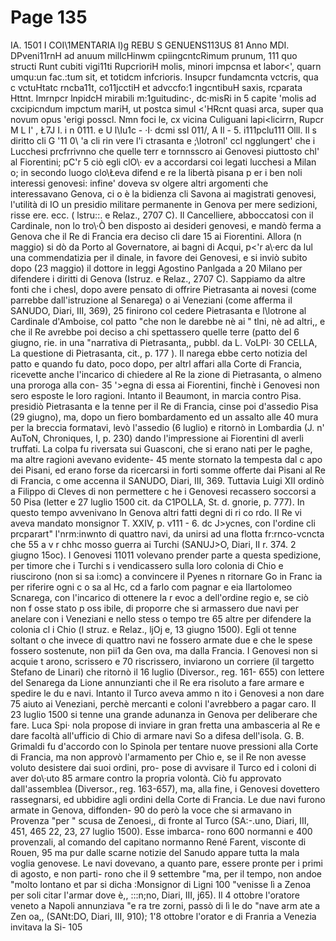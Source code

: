 # Page 135

IA. 1501 I COI\1MENTARIA l)g REBU S GENUENS113US 81 Anno MDI. DPveni11rnH ad anuum millcHinwm cpiingcntcRimum prunum, 111 quo structi Runt cubiti vigi11ti RupcrioriH molis, minori impcnsa et labor<', quarn umqu:un fac.:tum sit, et totidcm infcrioris. Insupcr fundamcnta vctcris, qua c vctuHtatc rncba11t, co11jcctiH et advccfo:1 ingcntibuH saxis, rcparata Httnt. Imrnpcr lnpidcH mirabili m:1guitudinc·, dc·misRi in 5 capite 'molis ad cxcipicndum impctum mariH, ut postca simul <'HRcnt quasi arca, super qua novum opus 'erigi posscl. Nmn foci le, cx vicina Culiguani lapi<licirrn, Rupcr M L I' , Ł7J I. i n 0111. e U l\Iu1c - ·I· dcmi ssl 011/, A Il - 5. i111pclu111 Olll. Il s diritto cli G '11 0\ 'a cli rin vere l'i ctrasanta e ;\lotronl' ccl ngglungert' che i Lucchesi prcfrrivnno che quelle terr e tornnsscro ai Genovesi piuttosto chl' al Fiorentini; pC'r 5 ciò egli clO\· ev a accordarsi coi legati lucchesi a Milan o; in secondo luogo clo\Łeva difend e re la libertà pisana p er i ben noli interessi genovesi: infine' doveva sv olgere altri argomenti che interessavano Genova, ci o è la bidienza cli Savona ai magistrati genovesi, l'utilità di IO un presidio militare permanente in Genova per mere sedizioni, risse ere. ecc. ( lstru::. e Relaz., 2707 C). Il Cancelliere, abboccatosi con il Cardinale, non lo tro\·Ò ben disposto ai desideri genovesi, e mandò ferma a Genova che il Re di Francia era deciso cli dare 15 ai Fiorentini. Allora (n maggio) si dò da Porto al Governatore, ai bagni di Acqui, p<'r a\·erc da lul una commendatizia per il dinale, in favore dei Genovesi, e si inviò subito dopo (23 maggio) il dottore in leggi Agostino Panlgada a 20 Milano per difendere i diritti di Genova (Istruz. e Relaz., 2707 C). Sappiamo da altre fonti che i chesl, dopo avere pensato di offrire Pietrasanta ai novesi (come parrebbe dall'istruzione al Senarega) o ai Veneziani (come afferma il SANUDO, Diari, III, 369), 25 finirono col cedere Pietrasanta e l\lotrone al Cardinale d'Amboise, col patto "che non le darebbe nè ai " tlni, nè ad altri,, e che il Re avrebbe poi deciso a chi spettassero quelle terre (patto del 6 giugno, rie. in una "narrativa di Pietrasanta,, pubbl. da L. VoLPI· 30 CELLA, La questione di Pietrasanta, cit., p. 177 ). Il narega ebbe certo notizia del patto e quando fu dato, poco dopo, per altrl affari alla Corte di Francia, ricevette anche l'incarico di chiedere al Re la zione di Pietrasanta, o almeno una proroga alla con- 35 '>egna di essa ai Fiorentini, finchè i Genovesi non sero esposte le loro ragioni. Intanto il Beaumont, in marcia contro Pisa. presidiò Pietrasanta e la tenne per il Re di Francia, cinse poi d'assedio Pisa (29 giugno), ma, dopo un fiero bombardamento ed un assalto alle 40 mura per la breccia formatavi, levò l'assedio (6 luglio) e ritornò in Lombardia (J. n' AuToN, Chroniques, I, p. 230) dando l'impressione ai Fiorentini dl averli truffati. La colpa fu riversata sui Guasconi, che si erano nati per le paghe, ma altre ragioni avevano evidente- 45 mente stornato la tempesta dal c apo dei Pisani, ed erano forse da ricercarsi in forti somme offerte dai Pisani al Re di Francia, c ome accenna il SANUDO, Diari, III, 369. Tuttavia Luigi XII ordinò a Filippo di Cleves di non permettere c he i Genovesi recassero soccorsi a 50 Pisa (letter e 27 luglio 1500 cit. da C1POLLA, St. d. gnorie, p. 777). In questo tempo avvenivano ln Genova altri fatti degni di ri co rdo. II Re vi aveva mandato monsignor T. XXIV, p. v111 - 6. dc J>ycnes, con l'ordine cli prcparart" l'nrm:inwnto di quattro navi, da unirsi ad una flotta fr:rnco-vcncta che 55 a v r chhc mosso guerra ai Turchi (SANUJ>O, Diari, II r. 374. 2 giugno 15oc). I Genovesi 11011 volevano prender parte a questa spedizione, per timore che i Turchi s i vendicassero sulla loro colonia di Chio e riuscirono (non si sa i:omc) a convincere il Pyenes n ritornare Go in Franc ia per riferire ogni c o sa al Hc, cd a farlo com pagnar e eia Ilartolomeo Scnarega, con l'incarico di ottenere la r evoc a dell'ordine regio e, se ciò non f osse stato p oss ibile, di proporre che si armassero due navi per anelare con i Veneziani e nello stess o tempo tre 65 altre per difendere la colonia cl i Chio (l struz. e Relaz., ljOj e, 13 giugno 1500). Egli ot tenne soltant o che invece di quattro navi ne fossero armate due e che le spese fossero sostenute, non pii1 da Gen ova, ma dalla Francia. I Genovesi non si acquie t arono, scrissero e 70 riscrissero, inviarono un corriere (il targetto Stefano de Linari) che ritornò il 16 luglio (Diversor., reg. 161- 655) con lettere del Senarega da Lione annunzianti che il Re era risoluto a fare armare e spedire le du e navi. Intanto il Turco aveva ammo n ito i Genovesi a non dare 75 aiuto ai Veneziani, perchè mercanti e coloni l'avrebbero a pagar caro. Il 23 luglio 1500 si tenne una grande adunanza in Genova per deliberare che fare. Luca Spi· nola propose di inviare in gran fretta una ambasceria al Re e dare facoltà all'ufficio di Chio di armare navi So a difesa dell'isola. G. B. Grimaldi fu d'accordo con lo Spinola per tentare nuove pressioni alla Corte di Francia, ma non approvò l'armamento per Chio e, se il Re non avesse voluto desistere dai suoi ordini, pro- pose di avvisare il Turco ed i coloni di aver do\·uto 85 armare contro la propria volontà. Ciò fu approvato dall'assemblea (Diversor., reg. 163-657), ma, alla fine, i Genovesi dovettero rassegnarsi, ed ubbidire agli ordini della Corte di Francia. Le due navi furono armate in Genova, diffonden- 90 do però la voce che si armavano in Provenza "per " scusa de Zenoesi,, di fronte al Turco (SA:-.uno, Diari, III, 451, 465 22, 23, 27 luglio 1500). Esse imbarca- rono 600 normanni e 400 provenzali, al comando del capitano normanno René Farent, visconte di Rouen, 95 ma pur dalle scarne notizie del Sanudo appare tutta la mala voglia genovese. Le navi dovevano, a quanto pare, essere pronte per i primi di agosto, e non parti- rono che il 9 settembre "ma, per il tempo, non andoe "molto lontano et par si dicha :Monsignor di Ligni 100 "venisse lì a Zenoa per soli citar l'armar dove è,, :::n;no, Diari, III, j65). Il 4 ottobre l'oratore veneto a Napoli annunziava "e ra tre zorni, passò di lì le do "nave arm ate a Zen oa,, (SANt:DO, Diari, III, 910); 1'8 ottobre l'orator e di Franria a Venezia invitava la Si- 105